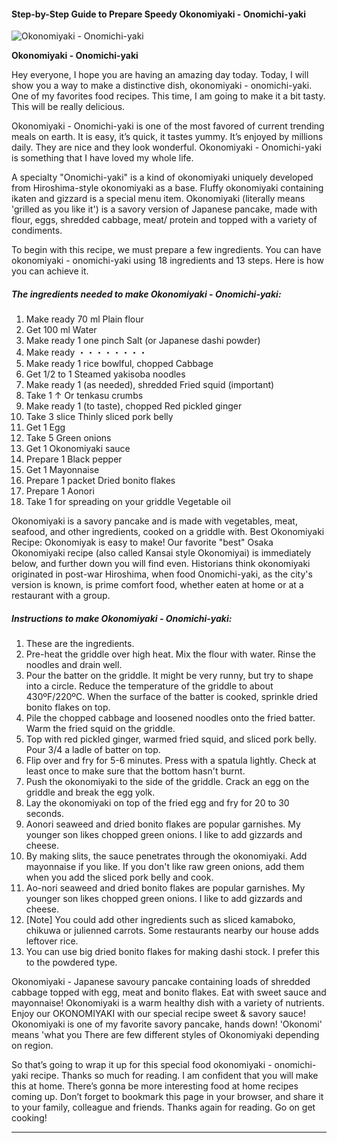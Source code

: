             

#### Step-by-Step Guide to Prepare Speedy Okonomiyaki - Onomichi-yaki

![Okonomiyaki - Onomichi-yaki](https://img-global.cpcdn.com/recipes/4904061900947456/751x532cq70/okonomiyaki-onomichi-yaki-recipe-main-photo.jpg)

**Okonomiyaki - Onomichi-yaki**

Hey everyone, I hope you are having an amazing day today. Today, I will show you a way to make a distinctive dish, okonomiyaki - onomichi-yaki. One of my favorites food recipes. This time, I am going to make it a bit tasty. This will be really delicious.

Okonomiyaki - Onomichi-yaki is one of the most favored of current trending meals on earth. It is easy, it’s quick, it tastes yummy. It’s enjoyed by millions daily. They are nice and they look wonderful. Okonomiyaki - Onomichi-yaki is something that I have loved my whole life.

A specialty "Onomichi-yaki" is a kind of okonomiyaki uniquely developed from Hiroshima-style okonomiyaki as a base. Fluffy okonomiyaki containing ikaten and gizzard is a special menu item. Okonomiyaki (literally means 'grilled as you like it') is a savory version of Japanese pancake, made with flour, eggs, shredded cabbage, meat/ protein and topped with a variety of condiments.

To begin with this recipe, we must prepare a few ingredients. You can have okonomiyaki - onomichi-yaki using 18 ingredients and 13 steps. Here is how you can achieve it.

##### The ingredients needed to make Okonomiyaki - Onomichi-yaki:

1.  Make ready 70 ml Plain flour
2.  Get 100 ml Water
3.  Make ready 1 one pinch Salt (or Japanese dashi powder)
4.  Make ready ・・・・・・・・
5.  Make ready 1 rice bowlful, chopped Cabbage
6.  Get 1/2 to 1 Steamed yakisoba noodles
7.  Make ready 1 (as needed), shredded Fried squid (important)
8.  Take 1 ↑ Or tenkasu crumbs
9.  Make ready 1 (to taste), chopped Red pickled ginger
10.  Take 3 slice Thinly sliced pork belly
11.  Get 1 Egg
12.  Take 5 Green onions
13.  Get 1 Okonomiyaki sauce
14.  Prepare 1 Black pepper
15.  Get 1 Mayonnaise
16.  Prepare 1 packet Dried bonito flakes
17.  Prepare 1 Aonori
18.  Take 1 for spreading on your griddle Vegetable oil

Okonomiyaki is a savory pancake and is made with vegetables, meat, seafood, and other ingredients, cooked on a griddle with. Best Okonomiyaki Recipe: Okonomiyak is easy to make! Our favorite "best" Osaka Okonomiyaki recipe (also called Kansai style Okonomiyai) is immediately below, and further down you will find even. Historians think okonomiyaki originated in post-war Hiroshima, when food Onomichi-yaki, as the city's version is known, is prime comfort food, whether eaten at home or at a restaurant with a group.

##### Instructions to make Okonomiyaki - Onomichi-yaki:

1.  These are the ingredients.
2.  Pre-heat the griddle over high heat. Mix the flour with water. Rinse the noodles and drain well.
3.  Pour the batter on the griddle. It might be very runny, but try to shape into a circle. Reduce the temperature of the griddle to about 430ºF/220ºC. When the surface of the batter is cooked, sprinkle dried bonito flakes on top.
4.  Pile the chopped cabbage and loosened noodles onto the fried batter. Warm the fried squid on the griddle.
5.  Top with red pickled ginger, warmed fried squid, and sliced pork belly. Pour 3/4 a ladle of batter on top.
6.  Flip over and fry for 5-6 minutes. Press with a spatula lightly. Check at least once to make sure that the bottom hasn't burnt.
7.  Push the okonomiyaki to the side of the griddle. Crack an egg on the griddle and break the egg yolk.
8.  Lay the okonomiyaki on top of the fried egg and fry for 20 to 30 seconds.
9.  Aonori seaweed and dried bonito flakes are popular garnishes. My younger son likes chopped green onions. I like to add gizzards and cheese.
10.  By making slits, the sauce penetrates through the okonomiyaki. Add mayonnaise if you like. If you don't like raw green onions, add them when you add the sliced pork belly and cook.
11.  Ao-nori seaweed and dried bonito flakes are popular garnishes. My younger son likes chopped green onions. I like to add gizzards and cheese.
12.  \[Note\] You could add other ingredients such as sliced kamaboko, chikuwa or julienned carrots. Some restaurants nearby our house adds leftover rice.
13.  You can use big dried bonito flakes for making dashi stock. I prefer this to the powdered type.

Okonomiyaki - Japanese savoury pancake containing loads of shredded cabbage topped with egg, meat and bonito flakes. Eat with sweet sauce and mayonnaise! Okonomiyaki is a warm healthy dish with a variety of nutrients. Enjoy our OKONOMIYAKI with our special recipe sweet & savory sauce! Okonomiyaki is one of my favorite savory pancake, hands down! 'Okonomi' means 'what you There are few different styles of Okonomiyaki depending on region.

So that’s going to wrap it up for this special food okonomiyaki - onomichi-yaki recipe. Thanks so much for reading. I am confident that you will make this at home. There’s gonna be more interesting food at home recipes coming up. Don’t forget to bookmark this page in your browser, and share it to your family, colleague and friends. Thanks again for reading. Go on get cooking!

* * *